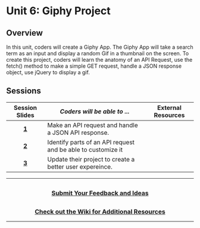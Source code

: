 # Unit 6: Giphy Project

## Overview

In this unit, coders will create a Giphy App. The Giphy App will take a search term as an input and display a random Gif in a thumbnail on the screen. To create this project, coders will learn the anatomy of an API Request, use the fetch() method to make a simple GET request, handle a JSON response object, use jQuery to display a gif.

## Sessions

|                                                       Session Slides                                                       | _Coders will be able to ..._                                 | External Resources |
| :------------------------------------------------------------------------------------------------------------------------: | ------------------------------------------------------------ | :----------------: |
| [**1**](https://docs.google.com/presentation/d/10kHCvAxLhplUjD5gMAlfLnmOLWjbescdPxih2vdCr1g/edit#slide=id.g5f2bca2574_1_0) | Make an API request and handle a JSON API response.          |
|       [**2**](https://docs.google.com/presentation/d/15a39eI7qgdEstEVF8rGySTWUtz0JGOhxszRxTyrBCvk/edit?usp=sharing)        | Identify parts of an API request and be able to customize it |
|       [**3**](https://docs.google.com/presentation/d/1g8Hm1z2WKX9QV2kmWaBgHrCiNkMNfQ6K7JW1p0HxnsU/edit?usp=sharing)        | Update their project to create a better user expereince.     |

---

## <h3 align="center"><a href="https://forms.gle/vyAD1HFwXHZMRXrr9">Submit Your Feedback and Ideas</a></h3>

## <h3 align="center"><a href="https://github.com/itscodenation/curriculum-20-21/wiki">Check out the Wiki for Additional Resources</a></h3>

---
